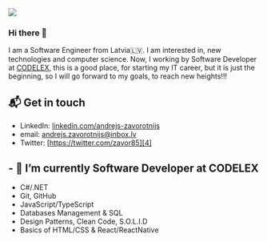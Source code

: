 <img src="https://i.ibb.co/YtKm0bY/Screenshot-at-Sep-08-15-02-48.png">

### Hi there 👋

I am a Software Engineer from Latvia🇱🇻.  I am interested in, new technologies and computer science. 
Now, I working by Software Developer at [CODELEX][1], this is a good place, for starting 
my IT career, but it is just the beginning, so I will go forward to my goals, to reach new heights!!!

## 📬 Get in touch

- LinkedIn: [linkedin.com/andrejs-zavorotnijs][2]
- email: andrejs.zavorotnijs@inbox.lv
- Twitter: [https://twitter.com/zavor85][4]

## - 🔭 I’m currently Software Developer at CODELEX
- C#/.NET
- Git, GitHub
- JavaScript/TypeScript
- Databases Management & SQL
- Design Patterns, Clean Code, S.O.L.I.D
- Basics of HTML/CSS & React/ReactNative


[1]: https://www.codelex.io/
[2]: https://www.linkedin.com/in/andrejs-zavorotnijs-7202742a/
[3]: https://www.facebook.com/zavor85
[4]: https://twitter.com/zavor85

